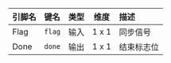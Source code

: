<!--
DO NOT EDIT THIS FILE DIRECTLY.
This file is generated by tools/comp-docs.js.
All changes will be overwritten by regeneration.
-->

<slot class="model-pins">

| 引脚名 | 键名 | 类型 | 维度 | 描述 |
|:------ |:---- |:----:|:----:|:---- |
| Flag | `flag` | 输入 | 1 x 1 | 同步信号 |
| Done | `done` | 输出 | 1 x 1 | 结束标志位 |

</slot>

